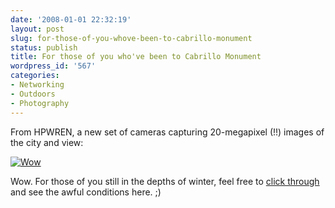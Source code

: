 ```yaml
---
date: '2008-01-01 22:32:19'
layout: post
slug: for-those-of-you-whove-been-to-cabrillo-monument
status: publish
title: For those of you who've been to Cabrillo Monument
wordpress_id: '567'
categories:
- Networking
- Outdoors
- Photography
---
```


From HPWREN, a new set of cameras capturing 20-megapixel (!!) images of the city and view:


[![Wow](http://www.phfactor.net/wp-pics/hpwren-cabrillo.jpg)](http://hpwren.ucsd.edu/cameras/CNMVCSD/)


Wow. For those of you still in the depths of winter, feel free to [click through](http://hpwren.ucsd.edu/cameras/CNMVCSD/) and see the awful conditions here. ;)
